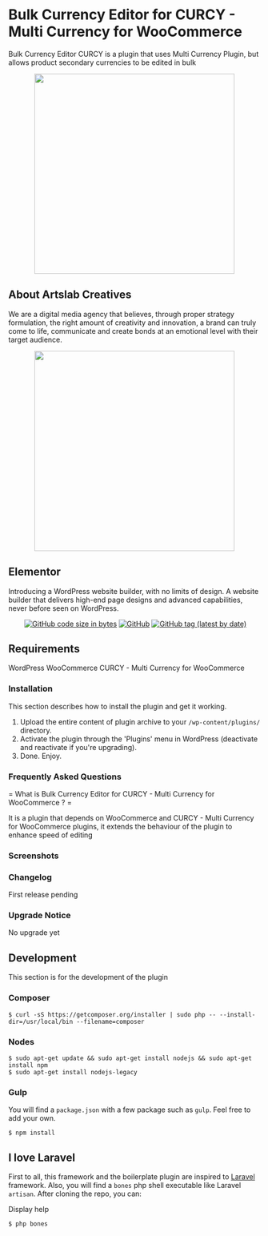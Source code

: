 # Bulk Currency Editor for CURCY - Multi Currency for WooCommerce

Bulk Currency Editor CURCY is a plugin that uses Multi Currency Plugin, but allows product secondary currencies to be edited in bulk

<p align="center"><a href="https://artslabcreatives.com" target="_blank"><img src="https://artslabcreatives.com/wp-content/uploads/2020/04/Dark-1-e1586270633179.png" width="400"></a></p>

## About Artslab Creatives

We are a digital media agency that believes, through proper strategy formulation, the right amount of creativity and innovation, a brand can truly come to life, communicate and create bonds at an emotional level with their target audience.

<p align="center"><a href="https://elementor.com" target="_blank"><img src="https://plugins.artslabcreatives.com/elementor-select2-control-artslab/updates/elementor.svg" width="400"></a></p>

## Elementor

Introducing a WordPress website builder, with no limits of design. A website builder that delivers high-end page designs and advanced capabilities, never before seen on WordPress.

<p align="center">
<a href=""><img alt="" src="https://github.com/artslabcreatives/bulk-currency-editor-curcy/actions/workflows/master.yml/badge.svg"></a>
<a href=""><img alt="GitHub code size in bytes" src="https://img.shields.io/github/languages/code-size/artslabcreatives/bulk-currency-editor-curcy"></a>
<a href=""><img alt="GitHub" src="https://img.shields.io/github/license/artslabcreatives/bulk-currency-editor-curcy"></a>
<a href=""><img alt="GitHub tag (latest by date)" src="https://img.shields.io/github/v/tag/artslabcreatives/bulk-currency-editor-curcy"></a>
</p>

## Requirements

WordPress
WooCommerce
CURCY - Multi Currency for WooCommerce

### Installation

This section describes how to install the plugin and get it working.

1. Upload the entire content of plugin archive to your `/wp-content/plugins/` directory.
2. Activate the plugin through the 'Plugins' menu in WordPress (deactivate and reactivate if you're upgrading).
3. Done. Enjoy.

### Frequently Asked Questions

= What is Bulk Currency Editor for CURCY - Multi Currency for WooCommerce ? =

It is a plugin that depends on WooCommerce and CURCY - Multi Currency for WooCommerce plugins, it extends the behaviour of the plugin to enhance speed of editing

###  Screenshots

### Changelog

First release pending

###  Upgrade Notice

No upgrade yet

## Development

This section is for the development of the plugin

### Composer

    $ curl -sS https://getcomposer.org/installer | sudo php -- --install-dir=/usr/local/bin --filename=composer

### Nodes

    $ sudo apt-get update && sudo apt-get install nodejs && sudo apt-get install npm
    $ sudo apt-get install nodejs-legacy

### Gulp

You will find a `package.json` with a few package such as `gulp`. Feel free to add your own.

    $ npm install

## I love Laravel

First to all, this framework and the boilerplate plugin are inspired to [Laravel](http://laravel.com/) framework. Also, you will find a `bones` php shell executable like Laravel `artisan`.
After cloning the repo, you can:

Display help

    $ php bones

